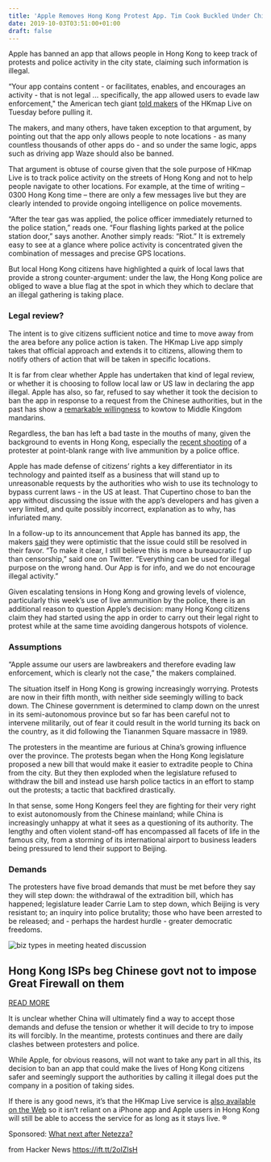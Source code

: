 ```yaml
---
title: 'Apple Removes Hong Kong Protest App. Tim Cook Buckled Under Chinese Pressure'
date: 2019-10-03T03:51:00+01:00
draft: false
---
```


Apple has banned an app that allows people in Hong Kong to keep track of protests and police activity in the city state, claiming such information is illegal.

“Your app contains content - or facilitates, enables, and encourages an activity - that is not legal ... specifically, the app allowed users to evade law enforcement," the American tech giant [told makers](https://twitter.com/hkmaplive/status/1179108329240424448) of the HKmap Live on Tuesday before pulling it.

The makers, and many others, have taken exception to that argument, by pointing out that the app only allows people to note locations - as many countless thousands of other apps do - and so under the same logic, apps such as driving app Waze should also be banned.

That argument is obtuse of course given that the sole purpose of HKmap Live is to track police activity on the streets of Hong Kong and not to help people navigate to other locations. For example, at the time of writing – 0300 Hong Kong time – there are only a few messages live but they are clearly intended to provide ongoing intelligence on police movements.

“After the tear gas was applied, the police officer immediately returned to the police station,” reads one. “Four flashing lights parked at the police station door,” says another. Another simply reads: “Riot.” It is extremely easy to see at a glance where police activity is concentrated given the combination of messages and precise GPS locations.

But local Hong Kong citizens have highlighted a quirk of local laws that provide a strong counter-argument: under the law, the Hong Kong police are obliged to wave a blue flag at the spot in which they which to declare that an illegal gathering is taking place.

### Legal review?

The intent is to give citizens sufficient notice and time to move away from the area before any police action is taken. The HKmap Live app simply takes that official approach and extends it to citizens, allowing them to notify others of action that will be taken in specific locations.

It is far from clear whether Apple has undertaken that kind of legal review, or whether it is choosing to follow local law or US law in declaring the app illegal. Apple has also, so far, refused to say whether it took the decision to ban the app in response to a request from the Chinese authorities, but in the past has show a [remarkable willingness](https://www.theregister.co.uk/2017/08/02/apple_chief_on_chinese_vpn_app_ban/) to kowtow to Middle Kingdom mandarins.

Regardless, the ban has left a bad taste in the mouths of many, given the background to events in Hong Kong, especially the [recent shooting](https://www.cbsnews.com/news/hong-kong-protester-shot-by-police-arrested-charged-assault-could-face-rioting-charges-today-2019-10-02/) of a protester at point-blank range with live ammunition by a police office.

Apple has made defense of citizens’ rights a key differentiator in its technology and painted itself as a business that will stand up to unreasonable requests by the authorities who wish to use its technology to bypass current laws - in the US at least. That Cupertino chose to ban the app without discussing the issue with the app’s developers and has given a very limited, and quite possibly incorrect, explanation as to why, has infuriated many.

In a follow-up to its announcement that Apple has banned its app, the makers [said](https://twitter.com/hkmaplive/status/1179419820078575621) they were optimistic that the issue could still be resolved in their favor. “To make it clear, I still believe this is more a bureaucratic f up than censorship,” said one on Twitter. “Everything can be used for illegal purpose on the wrong hand. Our App is for info, and we do not encourage illegal activity.”

Given escalating tensions in Hong Kong and growing levels of violence, particularly this week’s use of live ammunition by the police, there is an additional reason to question Apple’s decision: many Hong Kong citizens claim they had started using the app in order to carry out their legal right to protest while at the same time avoiding dangerous hotspots of violence.

### Assumptions

“Apple assume our users are lawbreakers and therefore evading law enforcement, which is clearly not the case,” the makers complained.

The situation itself in Hong Kong is growing increasingly worrying. Protests are now in their fifth month, with neither side seemingly willing to back down. The Chinese government is determined to clamp down on the unrest in its semi-autonomous province but so far has been careful not to intervene militarily, out of fear it could result in the world turning its back on the country, as it did following the Tiananmen Square massacre in 1989.

The protesters in the meantime are furious at China’s growing influence over the province. The protests began when the Hong Kong legislature proposed a new bill that would make it easier to extradite people to China from the city. But they then exploded when the legislature refused to withdraw the bill and instead use harsh police tactics in an effort to stamp out the protests; a tactic that backfired drastically.

In that sense, some Hong Kongers feel they are fighting for their very right to exist autonomously from the Chinese mainland; while China is increasingly unhappy at what it sees as a questioning of its authority. The lengthy and often violent stand-off has encompassed all facets of life in the famous city, from a storming of its international airport to business leaders being pressured to lend their support to Beijing.

### Demands

The protesters have five broad demands that must be met before they say they will step down: the withdrawal of the extradition bill, which has happened; legislature leader Carrie Lam to step down, which Beijing is very resistant to; an inquiry into police brutality; those who have been arrested to be released; and - perhaps the hardest hurdle - greater democratic freedoms.

![biz types in meeting heated discussion](https://regmedia.co.uk/2019/08/29/shutterstock_meeting.jpg?x=174&y=115&crop=1)

Hong Kong ISPs beg Chinese govt not to impose Great Firewall on them
--------------------------------------------------------------------

[READ MORE](https://www.theregister.co.uk/2019/08/29/hong_kong_isps_great_firewall_protests_china/)

It is unclear whether China will ultimately find a way to accept those demands and defuse the tension or whether it will decide to try to impose its will forcibly. In the meantime, protests continues and there are daily clashes between protesters and police.

While Apple, for obvious reasons, will not want to take any part in all this, its decision to ban an app that could make the lives of Hong Kong citizens safer and seemingly support the authorities by calling it illegal does put the company in a position of taking sides.

If there is any good news, it’s that the HKmap Live service is [also available on the Web](https://hkmap.live/) so it isn’t reliant on a iPhone app and Apple users in Hong Kong will still be able to access the service for as long as it stays live. ®

Sponsored: [What next after Netezza?](https://go.theregister.co.uk/tl/1858/-7800/what-next-after-netezza?td=wptl1858)

  
  
from Hacker News https://ift.tt/2oIZlsH